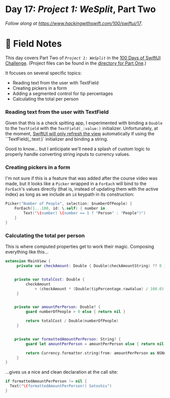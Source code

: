 # Day 17: _Project 1: WeSplit_, Part Two


_Follow along at https://www.hackingwithswift.com/100/swiftui/17_.


# 📒 Field Notes

This day covers Part Two of _`Project 1: WeSplit`_ in the [100 Days of SwiftUI Challenge](https://www.hackingwithswift.com/100/swiftui/16). (Project files can be found in the [directory for Part One](../day-016/).)

It focuses on several specific topics:

- Reading text from the user with TextField
- Creating pickers in a form
- Adding a segmented control for tip percentages
- Calculating the total per person



### Reading text from the user with TextField

Given that this is a check spitting app, I experimented with binding a `Double` to the `TextField` with the `TextField(_:value:)` initializer. Unfortunately, at the moment, [SwiftUI will only refresh the view](https://stackoverflow.com/a/57985669) automatically if using the ``TextField(_:text:)` initializer and binding a string.

Good to know... but I anticipate we'll need a splash of custom logic to properly handle converting string inputs to currency values.



### Creating pickers in a form

I'm not sure if this is a feature that was added after the course video was made, but it looks like a `Picker` wrapped in a `ForEach` will bind to the `ForEach`'s values directly (that is, instead of updating them with the active index) as long as we include an `id` keypath in its construction:

```swift
Picker("Number of People", selection: $numberOfPeople) {
    ForEach(1...100, id: \.self) { number in
        Text("\(number) \(number == 1 ? "Person" : "People")")
    }
}
```


### Calculating the total per person

This is where computed properties get to work their magic. Composing everything like this...

```swift
extension MainView {
     private var checkAmount: Double { Double(checkAmountString) ?? 0 }


    private var totalCost: Double {
         checkAmount
             + (checkAmount * (Double(tipPercentage.rawValue) / 100.0))
     }


    private var amountPerPerson: Double? {
         guard numberOfPeople > 0 else { return nil }

         return totalCost / Double(numberOfPeople)
     }


    private var formattedAmountPerPerson: String? {
         guard let amountPerPerson = amountPerPerson else { return nil }

         return Currency.formatter.string(from: amountPerPerson as NSNumber)
     }
}

```


...gives us a nice and clean declaration at the call site:

```swift
if formattedAmountPerPerson != nil {
  Text("\(formattedAmountPerPerson!) Satoshis")
}
```
